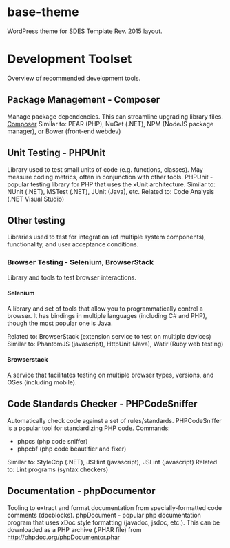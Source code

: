 # base-theme
WordPress theme for SDES Template Rev. 2015 layout.


# Development Toolset
Overview of recommended development tools.

## Package Management - Composer
Manage package dependencies.  This can streamline upgrading library files.
[Composer](http://www.getcomposer.org)
Similar to: PEAR (PHP), NuGet (.NET), NPM (NodeJS package manager), or Bower (front-end webdev)

## Unit Testing - PHPUnit
Library used to test small units of code (e.g. functions, classes). May measure coding metrics, often in conjunction with other tools.
PHPUnit - popular testing library for PHP that uses the xUnit architecture.
Similar to: NUnit (.NET), MSTest (.NET), JUnit (Java), etc.
Related to: Code Analysis (.NET Visual Studio)

## Other testing
Libraries used to test for integration (of multiple system components), functionality, and user acceptance conditions.

### Browser Testing - Selenium, BrowserStack
Library and tools to test browser interactions.
#### Selenium
A library and set of tools that allow you to programmatically control a browser.  It has bindings in multiple languages (including C# and PHP), though the most popular one is Java.

Related to: BrowserStack (extension service to test on multiple devices)
Similar to: PhantomJS (javascript), HttpUnit (Java), Watir (Ruby web testing)
#### Browserstack
A service that facilitates testing on multiple browser types, versions, and OSes (including mobile).


## Code Standards Checker - PHPCodeSniffer
Automatically check code against a set of rules/standards.
PHPCodeSniffer is a popular tool for standardizing PHP code.
Commands:
* phpcs (php code sniffer)
* phpcbf (php code beautifier and fixer)

Similar to: StyleCop (.NET), JSHint (javascript), JSLint (javascript)
Related to: Lint programs (syntax checkers)


## Documentation - phpDocumentor
Tooling to extract and format documentation from specially-formatted code comments (docblocks).
phpDocument - popular php documentation program that uses xDoc style formatting (javadoc, jsdoc, etc.). This can be downloaded as a PHP archive (.PHAR file) from http://phpdoc.org/phpDocumentor.phar





